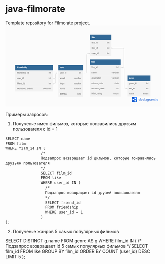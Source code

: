 # java-filmorate
Template repository for Filmorate project.
![ER-model](Filmorate%20ER-model.png)


Примеры запросов: 
1. Получение имен фильмов, которые понравились друзьям пользователя с id = 1
  
  ```
  SELECT name
  FROM film
  WHERE film_id IN (
                  /*
                  Подзапрос возвращает id фильмов, которые понравились друзьям пользователя
                  */
                  SELECT film_id
                  FROM like
                  WHERE user_id IN (
                    /* 
                    Подзапрос возвращает id друзей пользователя
                    */
                    SELECT friend_id
                    FROM friendship
                    WHERE user_id = 1
                  )
 );
```

2. Получение жанров 5 самых популярных фильмов


  SELECT DISTINCT g.name
  FROM genre AS g
  WHERE film_id IN (
    /*
    Подзапрос возвращает id 5 самых популярных фильмов
    */
    SELECT film_id
    FROM like
    GROUP BY film_id
    ORDER BY COUNT (user_id) DESC
    LIMIT 5
  );
  
